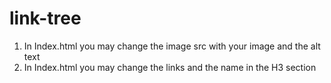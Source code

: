 # link-tree
1. In Index.html you may change the image src with your image and the alt text
2. In Index.html you may change the links and the name in the H3 section
